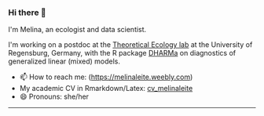 ### Hi there 👋

I'm Melina, an ecologist and data scientist.

I'm working on a postdoc at the [Theoretical Ecology lab](https://www.uni-regensburg.de/biologie-vorklinische-medizin/theoretische-oekologie/startseite/index.html) at the University of Regensburg, Germany, with the R package [DHARMa](https://github.com/florianhartig/DHARMa) on diagnostics of generalized linear (mixed) models.

- 📫 How to reach me: (https://melinaleite.weebly.com)
- My academic CV in Rmarkdown/Latex: [cv_melinaleite](https://github.com/melina-leite/cv_melinaleite/blob/main/melinaleite_cv.pdf) 
- 😄 Pronouns: she/her


---

<!--![github stats](https://github-readme-stats.vercel.app/api?username=melina-leite&show_icons=true&theme=tokyonight&count_private=true)
![Top Langs](https://github-readme-stats.vercel.app/api/top-langs/?username=melina-leite&langs_count=6&hide=javascript,go,html,css,tex,%20Emacs%20%Lisp,Groff,Perl,Lua&theme=tokyonight&count_private=true) -->

<!-- ![Top Langs](https://github-readme-stats.vercel.app/api/top-langs/?username=giswqs&hide_langs_below=10) -->
